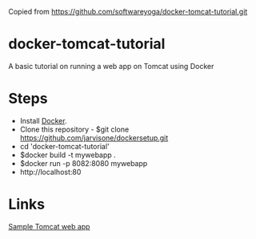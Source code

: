Copied from https://github.com/softwareyoga/docker-tomcat-tutorial.git

# docker-tomcat-tutorial
A basic tutorial on running a web app on Tomcat using Docker

# Steps
* Install [Docker](https://docs.docker.com/install/).
* Clone this repository - $git clone https://github.com/jarvisone/dockersetup.git
* cd 'docker-tomcat-tutorial'
* $docker build -t mywebapp .
* $docker run -p 8082:8080 mywebapp
* http://localhost:80

# Links
[Sample Tomcat web app](https://tomcat.apache.org/tomcat-8.0-doc/appdev/sample/)
